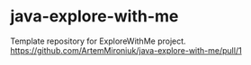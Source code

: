 # java-explore-with-me
Template repository for ExploreWithMe project.
https://github.com/ArtemMironiuk/java-explore-with-me/pull/1
